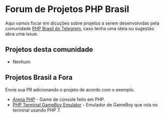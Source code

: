 # Forum de Projetos PHP Brasil

Aqui vamos focar em dicuções sobre projetos a serem desenvolvidas pela comunidade [PHP Brasil do Telegrem](https://telegram.me/phpbrasil), caso tenha uma ideia ou sugestão abra uma issue.

## Projetos desta comunidade 

 - Nenhum

## Projetos Brasil a Fora

Envie sua PR adicionando o projeto de acordo com o exemplo.

 - [Arena PHP](https://github.com/erikfig/arena-php) - Game de console feito em PHP.
 - [PHP Terminal GameBoy Emulator](https://github.com/gabrielrcouto/php-terminal-gameboy-emulator) - Emulador de GameBoy que rola no terminal usando PHP 7.
